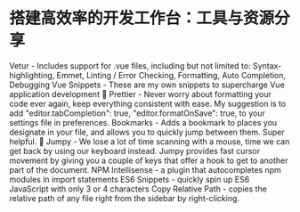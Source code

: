 # 搭建高效率的开发工作台：工具与资源分享

Vetur - Includes support for .vue files, including but not limited to: Syntax-highlighting, Emmet, Linting / Error Checking, Formatting, Auto Completion, Debugging
Vue Snippets - These are my own snippets to supercharge Vue application development 🚀
Prettier - Never worry about formatting your code ever again, keep everything consistent with ease. My suggestion is to add "editor.tabCompletion": true, "editor.formatOnSave": true, to your settings file in preferences.
Bookmarks - Adds a bookmark to places you designate in your file, and allows you to quickly jump between them. Super helpful. 🔖
Jumpy - We lose a lot of time scanning with a mouse, time we can get back by using our keyboard instead. Jumpy provides fast cursor movement by giving you a couple of keys that offer a hook to get to another part of the document.
NPM Intellisense - a plugin that autocompletes npm modules in import statements
ES6 Snippets - quickly spin up ES6 JavaScript with only 3 or 4 characters
Copy Relative Path - copies the relative path of any file right from the sidebar by right-clicking.
